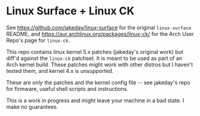# Linux Surface + Linux CK

See https://github.com/jakeday/linux-surface for the original `linux-surface` README, and https://aur.archlinux.org/packages/linux-ck/ for the Arch User Repo's page for `linux-ck`.

This repo contains linux kernel 5.x patches (jakeday's original work) but diff'd against the `linux-ck` patchset. It is meant to be used as part of an Arch kernel build. These patches might work with other distros but I haven't tested them, and kernel 4.x is unsupported.

These are _only_ the patches and the kernel config file -- see jakeday's repo for firmware, useful shell scripts and instructions.

This is a work in progress and might leave your machine in a bad state. I make no guarantees.
